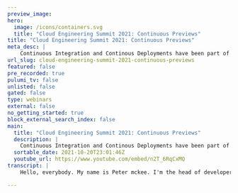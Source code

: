 ```yaml
---
preview_image:
hero:
  image: /icons/containers.svg
  title: "Cloud Engineering Summit 2021: Continuous Previews"
title: "Cloud Engineering Summit 2021: Continuous Previews"
meta_desc: |
    Continuous Integration and Continous Deployments have been part of our application lifecycle for some time now but what about Continuous Previews? ...
url_slug: cloud-engineering-summit-2021-continuous-previews
featured: false
pre_recorded: true
pulumi_tv: false
unlisted: false
gated: false
type: webinars
external: false
no_getting_started: true
block_external_search_index: false
main:
  title: "Cloud Engineering Summit 2021: Continuous Previews"
  description: |
    Continuous Integration and Continous Deployments have been part of our application lifecycle for some time now but what about Continuous Previews? The ability to easily share new features and changes to a wide audience within your organization is a game changer for accelerating the delivery of features your users need. In this talk we will walk you through everything you need to know to deploy a Continuous Previews pipeline. Starting with containerizing your application, deploying to a cluster and connecting the results back to a GitHub Pull Request. Attendees will leave this session ready to take control of their development process in ways they may not have known were possible.  Talk by: Peter McKee and Josh Thurman
  sortable_date: 2021-10-20T23:01:46Z
  youtube_url: https://www.youtube.com/embed/n2T_6RqCxMQ
transcript: |
    Hello, everybody. My name is Peter mckee. I'm the head of developer relations at Docker and today Josh and I are gonna talk about how continuous previews is. Cha is a game changer for accelerating and delivering new features and development to your end users. So I'm gonna hand it over to Josh. He's gonna walk through some concepts of continuous uh previews and then we'll quickly jump back and I'll go through a quick demo and uh then we'll wrap things up. All right, Josh over to you. Yeah. Thanks Peter. Um I'm Josh Thurman, head of developer relations for you Fei. I'm gonna jump right into explaining the why, what and how of the continuous previews methodology. Share my screen here. OK. So let's start with why. So why CP So what um so teams that follow AC P method um will be able to begin testing earlier in the development process. So with CP, you move, you're effectively removing any gaps between the developer writing the code and the approver who's testing the feature that they're working on. Um Second uh teams that use this will accelerate their iterative feedback loops, which means they will be able to speed up how quickly an issue can be reviewed, feedback provided and adjustments made. And third uh teams that adopt the CP method will simplify their overall testing process with CP features are can easily be tested independently and feature testing can be separated from integration testing. So I want to frame this a little bit um in the overall software production process. So every team that develops software has four hurdles, they've got to overcome one, the development of new code to the integration of that new code with existing code, three, acceptance testing and four delivery to end users. So I would venture to say that everyone tuning in can easily think of numerous tools and processes that support development, integration and delivery. But what about tools and processes that improve how software is accepted and tested? Um We're all kind of probably scratching our heads on that. So this is where CP comes in. Uh CP is a method that fundamentally improves how your team collaboratively tests new software. So let's talk about the foundation of the continuous preview process. There's eight principles behind it. One continuous collaboration, two empower DEVS with production like test environments, three tight integration between your ticketing repositories in infrastructure. No additional burdens on placed on the dev team limit contact switching. We all know that's costly uh confirming functionality prior to integration, reliance on automation and support for full stack. So front end back end microservices API S anything else you can think of. So how does CP fit within agile? So if agile is the overall umbrella that drives uh how we build software CP is a method or a best practice that is nested within agile. So the big loop here uh represents a typical agile workflow. New requirement is designed and ticketed developer picks that up and begins their work. Uh When they're finished, that branch is merged, it goes through an integration step and then uh your acceptance testing begins. So the problem with uh this model is there's too much of a gap between the individual developer writing new code and the person approving that feature. So CP is an add-on method to the overall agile workflow and enables feedback loops to begin earlier and happen faster. So you see the little continuous preview piece that happens in the development uh section there. So it's a tighter loop and it's a loop between again the developer writing the code and the person approving it. So next, I'll talk about, you know, a little compare and contrast. What does a non CP process look like versus AC P process? I'm just gonna be descriptive here. So in a non CP, uh testing does not begin until uh post integration, you have a delayed feedback loop between the person writing the code and the approver feature and integration testing are done in batches. So they're, they're all coupled together. You have persistent uh Q A slash test environments, there is more context switching and you're at a higher risk of breaking or breaking uh your Q A environments. So in uh AC P workflow testing begins pre integration, you have a continuous feedback loop between the person writing the code and the approver feature and integration testing are decoupled. So you have a separation of uh concerns and you have instead of persistent environments, you have on demand test environments uh and that are have a purpose driven life cycle and you have as many as you need, you also have limited context switching and you've got a lower risk of breaking or breaking uh your Q A, let's talk about CP and branching. So I'm showing a github flow here. And so in this case, uh a developer has uh checked out a topic branch. And when you're following the CP method, it can easily be deployed to an on demand environment that has a purpose driven life cycle. This again enables the developer and approver to quickly iterate through feedback loops until the feature is approved. So in this case, the developer um has checked out the topic branch, begun work and because it's being continuously previewed, an improver is reviewing the work in progress and providing feedback. So in this scenario, uh we see two thumbs downs, there was two feedback iterations that did not pass on the third iteration they accepted the feature and it was approved. So now the feature can be merged so merged. So we've been able to test and accept the feature in isolation and later if and when we are tracing root cause issues in a post mege review, we can have confidence that any issues are most likely related to integration or not functionality issues. So that reduces um our time spent debugging. So let's look at the CP loop and I previously mentioned one of the principles which is tight integration between ticketing repository and infrastructure and that is uh displayed here. So this issue starts as a ticket and then developer begins working on it uh again in a git uh workflow. So CP is the automation step that occurs. So from um a GIT workflow, you should be able to kick off a preview deployment without breaking context. That deployment is then gonna go uh to your infrastructure and then to close the loop. Uh once you have a preview URL that shows back up in your ticketing system and so that signals to the uh whoever's Q A or approving this feature that it is ready to be uh reviewed. And of course, the process continues uh through as many loops uh as required until the new feature is approved. So in summary, on the process, um continuous previews make it easy to collaborative review and test in progress feature development for full stack applications. So our acceptance testing can happen earlier in the development process. Uh We can accelerate our iterative feedback loops and overall testing process has been simplified. We can feature test in isolation, we can also separate feature testing from integration testing. And so all this results in improvements against our key performance indicators. Uh Some common ones are lead time cycle, time, team, velocity and code stability. And of course, that all leads to happy end users. So uh enough about concept, let's get going with um seeing a technical implementation of this. So I'm gonna pass it back to Peter. Uh who's gonna uh share what he's got? All right, thanks Josh. So let me go ahead and share my screen and let's take a look at um little demo application that I have. So first, I have a, a small little continuous preview uh server that I wrote and it's running on a remote machine. Um And now I have a little app application I have running locally. You could see it here on port 3000. It's a um just a small Crud app and I'm gonna go ahead and make a change. We got a ticket that came into um into our queue. I'm a developer on a team. So they want to get rid of this continuous previews in the title. So, um we're just gonna call it widgets application. Let me save that. Then I'm gonna come over to my command line. I'm gonna stop this. I'm running inside of containers and then I'm gonna restart it. So I'm doing Docker Compose up and I'm giving it a dash dash build. So it'll rebuild my containers and this should run relatively quickly. Um And then start everything up with the changes. Give this a second to run. I'm running this in uh local on my machine and I wanted to run it in, in compose so I can do my dependent services and my application at once. Ok. So now it's up and running. Let's jump over here to the web, give it a quick f five refresh. And there we go, we have the title has been updated. Looks good to me. Let's uh let's go back in our command line and I'm gonna do a get commit and I'm gonna say uh update the title and then I'm gonna do a get push. So that's gonna run. And typically you have, you would have your continuous uh preview server connected into your get hub or bit bucket or whatever that is. And whenever you cut APR or do a push that can send a web hook into your server. So I'm gonna simulate a web hook here. I just have a little bas script that makes a call out to the web into the uh continuous preview server. And here it is running here, we get back. Everything's been built, everything's fine and it's done working. So that is updated. So now we're gonna come over here and you can see I'm running on my CP server. Um Let's give that a refresh. And now I have widget application, I can give this URL out to anybody on my team and the business peers, um business analysts, um and you know, product owners, they can come take a look at the application. Go. Yep, that looks great. Or they might say, you know what, no change that back. Uh We don't care. So let's pretend that that happened. So let me run in back into my application just gonna do a um an undo put the title back. I'm gonna say that and then I'm gonna do another um commit and I'm gonna say revert title and I'm gonna do a commit and a push that's been pushed and I'm gonna update, send uh a message into my um continuous preview server. There we go. Everything's been updated. If I come back into my continuous preview server and hit refresh. There we go. It's been updated. Now this URL again can be passed around to all your teammates. They could take a look at it and then you conti can continue on with the process once it gets signed off. All right, Josh, let me kick it back over to you. Yeah. Great Peter. Thank you for sharing that. So, share my screen again and I'm gonna show uh a continuous preview um with E Fei. So first, let's look at the app that I'm going to deploy. So this is a six container microservices application and I'm gonna work on uh a couple of these components. So I've got three off the shelf uh do official images here, engine X red and of course, a post container. And then I've got three custom uh elements that I'm working on. So I've got the voting app, uh the Results App component and the worker component. And so I'm gonna work on a couple of those and let me go following the CP loop. Let's start with ticketing on a new feature that has been designed. So uh here's my ticket. I'm gonna need to change the voting fact function. I'm gonna double the dog. So every time every vote for a dog gets doubled. So I've been working on that and let me show you, I already have this branch. I've already committed to it. And what I'm gonna do now that this is ready for uh to be reviewed or previewed by the approver. I'm gonna open my pull request, create and create. OK? So that pull request has been opened. Now, bear with me. I'm gonna do one more pull request and then we'll see uh why I'm doing that. So this was for the example vo voting worker component, let's say also that I was working on the uh results component and uh I was working on a change color branch. OK? So again, uh to save time for the demo, I've already committed my changes. I'm gonna open up a request here eight and create. OK. The importance of the pull request is I'm the developer working in my get workflow. And without doing anything uh extra, I actually kicked off a preview deployment for each of those branches that I've been working on and so I can go uh to ei here and watch. Uh When I did that pull request both of these deployments uh kicked off. So again, uh this first one is gonna preview the double dogs change that I made. And the 2nd, 2nd 1 is gonna preview the color change that I made. So once those go live, uh I will have a preview URL and to finish the CP loop and I already had this one running just to save uh time uh on the build process here. But I'm gonna finish the loop by going back into uh my ticketing system. In this case, I've got Jira and so this was the ticket I started with and uh EI went in here and placed this preview URL right here. So, uh whoever is approving this knows that it's available there, they can go take a look at it. Um If, if they need to uh make any comments, they can say uh no, not quite right. Of course, that's gonna go to the developer working on it and um they're gonna go back through the loop and try to make the changes until uh the prover uh has indicated that it does, does meet the requirements. And so and let me show you uh this in a little bit more detail. So what we've done on the backside is deployed six containers all to uh kubernetes. And uh this works with any, any cluster. This happens to be an EKS cluster. Um But you can run it on, on Azure on GK. You can also do it on prem um But I have all these containers running if I need to. If I have any issues, I can go in and actually I can look at the logs and these are filterable. So I can see uh you know, my build process was done and I can see the containers up because I can see the logs are, are running here. And so uh now this one's up and then it'll take maybe another 30 seconds or so and I'll be able to review uh those changes here. So, um so that's it. Uh That is a continuous preview in action uh leveraging efe automation and um Peter, I don't know if you have any final comments, but I appreciate everyone tuning in. And um yeah, please come uh check out uh continue previews. I wanted to reference uh a lot of my talk was from the CP Manifesto. Uh You can go view that at CP manifesto dot org to learn more about uh this process. It's open source. So uh you can also check out the repo and then go and uh we'd love to have uh feedback there um and more collaboration. So uh please check it out. Yeah, great. Thanks, Josh. Yeah. The only thing I would say is make sure you get out the manifest. So I think it's really important. Uh Yeah, like you said, give some feedback and we love to hear people's thoughts about it. Thanks everybody, really appreciate it.

---
```

